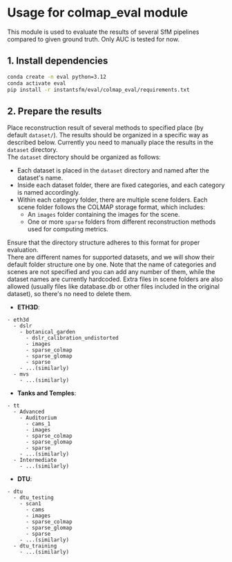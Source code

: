 # Usage for colmap_eval module  
This module is used to evaluate the results of several SfM pipelines compared to given ground truth. Only AUC is tested for now.  
## 1. Install dependencies  
```bash
conda create -n eval python=3.12
conda activate eval
pip install -r instantsfm/eval/colmap_eval/requirements.txt
```
## 2. Prepare the results  
Place reconstruction result of several methods to specified place (by default `dataset/`). The results should be organized in a specific way as described below. Currently you need to manually place the results in the `dataset` directory.  
The `dataset` directory should be organized as follows:  

- Each dataset is placed in the `dataset` directory and named after the dataset's name.  
- Inside each dataset folder, there are fixed categories, and each category is named accordingly.  
- Within each category folder, there are multiple scene folders. Each scene folder follows the COLMAP storage format, which includes:  
  - An `images` folder containing the images for the scene.  
  - One or more `sparse` folders from different reconstruction methods used for computing metrics.  

Ensure that the directory structure adheres to this format for proper evaluation.  
There are different names for supported datasets, and we will show their default folder structure one by one. Note that the name of categories and scenes are not specified and you can add any number of them, while the dataset names are currently hardcoded. Extra files in scene folders are also allowed (usually files like database.db or other files included in the original dataset), so there's no need to delete them.  
- **ETH3D**:  
```
- eth3d
  - dslr
    - botanical_garden
      - dslr_calibration_undistorted
      - images
      - sparse_colmap
      - sparse_glomap
      - sparse
    - ...(similarly)
  - mvs
    - ...(similarly)
```
- **Tanks and Temples**:  
```
- tt
  - Advanced
    - Auditorium
      - cams_1
      - images
      - sparse_colmap
      - sparse_glomap
      - sparse
    - ...(similarly)
  - Intermediate
    - ...(similarly)
```
- **DTU**:  
```
- dtu
  - dtu_testing
    - scan1
      - cams
      - images
      - sparse_colmap
      - sparse_glomap
      - sparse
    - ...(similarly)
  - dtu_training
    - ...(similarly)
```
